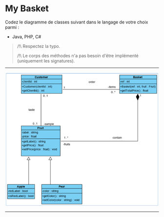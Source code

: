 # My Basket


Codez le diagramme de classes suivant dans le langage de votre choix parmi : 
- Java, PHP, C#

>/!\ Respectez la typo. 
>
>/!\ Le corps des méthodes n'a pas besoin d'être implémenté (uniquement les signatures). 
---

![diagram](basket-class-diagram.png)

---